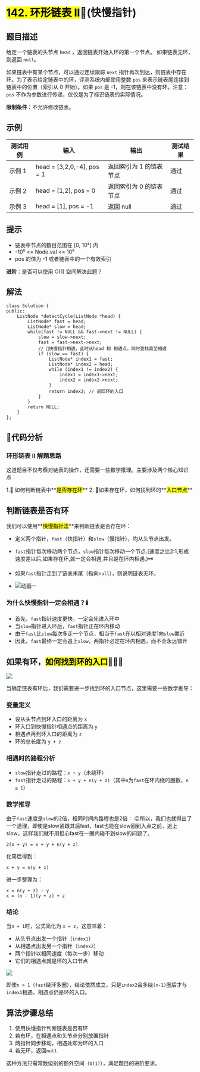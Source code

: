 # **<mark>142. 环形链表 II**📢(快慢指针)
## 题目描述
给定一个链表的头节点 `head` ，返回链表开始入环的第一个节点。 如果链表无环，则返回 `null`。

如果链表中有某个节点，可以通过连续跟踪 `next` 指针再次到达，则链表中存在环。为了表示给定链表中的环，评测系统内部使用整数 `pos` 来表示链表尾连接到链表中的位置（索引从 0 开始）。如果 `pos` 是 -1，则在该链表中没有环。注意：`pos` 不作为参数进行传递，仅仅是为了标识链表的实际情况。

**限制条件**：不允许修改链表。


## 示例
| 测试用例 | 输入 | 输出 | 测试结果 |
|----------|------|------|----------|
| 示例 1 | head = [3,2,0,-4], pos = 1 | 返回索引为 1 的链表节点 | 通过 |
| 示例 2 | head = [1,2], pos = 0 | 返回索引为 0 的链表节点 | 通过 |
| 示例 3 | head = [1], pos = -1 | 返回 null | 通过 |


## 提示
- 链表中节点的数目范围在 [0, 10⁴] 内
- -10⁵ <= Node.val <= 10⁵
- pos 的值为 -1 或者链表中的一个有效索引

**进阶**：是否可以使用 O(1) 空间解决此题？


## 解法
    class Solution {
    public:
        ListNode *detectCycle(ListNode *head) {
            ListNode* fast = head;
            ListNode* slow = head;
            while(fast != NULL && fast->next != NULL) {
                slow = slow->next;
                fast = fast->next->next;
                // 🎯快慢指针相遇，此时从head 和 相遇点，同时查找直至相遇
                if (slow == fast) {
                    ListNode* index1 = fast;
                    ListNode* index2 = head;
                    while (index1 != index2) {
                        index1 = index1->next;
                        index2 = index2->next;
                    }
                    return index2; // 返回环的入口
                }
            }
            return NULL;
        }
    };



## 🎈代码分析
### 环形链表 II 解题思路

这道题目不仅考察对链表的操作，还需要一些数学推理。主要涉及两个核心知识点：

1.📍 如何判断链表中**<mark>是否存在环</mark>**
2. 📍如果存在环，如何找到环的**<mark>入口节点</mark>**

## 判断链表是否有环

我们可以使用**<mark>快慢指针法</mark>**来判断链表是否存在环：
- 定义两个指针，`fast`（快指针）和`slow`（慢指针），均从头节点出发。
- `fast`指针每次移动两个节点，`slow`指针每次移动一个节点.(速度之比2:1,形成速度差以后,如果存在环,就一定会相遇,并且是在环内相遇.)🗝️
- 如果`fast`指针走到了链表末尾（指向`null`），则说明链表无环。

- ![动画一](https://file1.kamacoder.com/i/algo/141.%E7%8E%AF%E5%BD%A2%E9%93%BE%E8%A1%A8.gif)

### 为什么快慢指针一定会相遇？🕯️

- 首先，`fast`指针速度更快，一定会先进入环中
- 当`slow`指针进入环后，`fast`指针正在环内移动
- 由于`fast`比`slow`每次多走一个节点，相当于`fast`在以相对速度1向`slow`靠近
- 因此，`fast`最终一定会追上`slow`，两指针必定在环内相遇，而不会永远错开

## 如果有环，<mark>如何找到环的入口</mark>🎯🎯🎯
![](https://file1.kamacoder.com/i/algo/20220925103433.png)

当确定链表有环后，我们需要进一步找到环的入口节点，这里需要一些数学推导：

### 变量定义
- 设从头节点到环入口的距离为 `x`
- 环入口到快慢指针相遇点的距离为 `y`
- 相遇点再到环入口的距离为 `z`
- 环的总长度为 `y + z`

### 相遇时的路程分析
- `slow`指针走过的路程：`x + y`（未绕环）
- `fast`指针走过的路程：`x + y + n(y + z)`（其中`n`为`fast`在环内绕的圈数，`n ≥ 1`）

### 数学推导
由于`fast`速度是`slow`的2倍，相同时间内路程也是2倍：
😐所以，我们也就得出了一个道理，即使是slow紧跟其后fast，fast也能在slow回到入点之前，追上slow，这样我们就不用担心fast在一圈内碰不到slow的问题了。
```
2(x + y) = x + y + n(y + z)
```
化简后得到：
```
x + y = n(y + z)
```
进一步整理为：
```
x = n(y + z) - y
x = (n - 1)(y + z) + z
```

### 结论
当`n = 1`时，公式简化为 `x = z`，这意味着：
- 从头节点出发一个指针（`index1`）
- 从相遇点出发另一个指针（`index2`）
- 两个指针以相同速度（每次一步）移动
- 它们的相遇点就是环的入口节点

![](https://file1.kamacoder.com/i/algo/142.%E7%8E%AF%E5%BD%A2%E9%93%BE%E8%A1%A8II%EF%BC%88%E6%B1%82%E5%85%A5%E5%8F%A3%EF%BC%89.gif)

即使`n > 1`（`fast`绕环多圈），结论依然成立，只是`index2`会多绕`(n-1)`圈后才与`index1`相遇，相遇点仍是环的入口。

## 算法步骤总结
1. 使用快慢指针判断链表是否有环
2. 若有环，在相遇点和头节点分别放置指针
3. 两指针同步移动，相遇处即为环的入口
4. 若无环，返回`null`

这种方法只需常数级别的额外空间（`O(1)`），满足题目的进阶要求。

